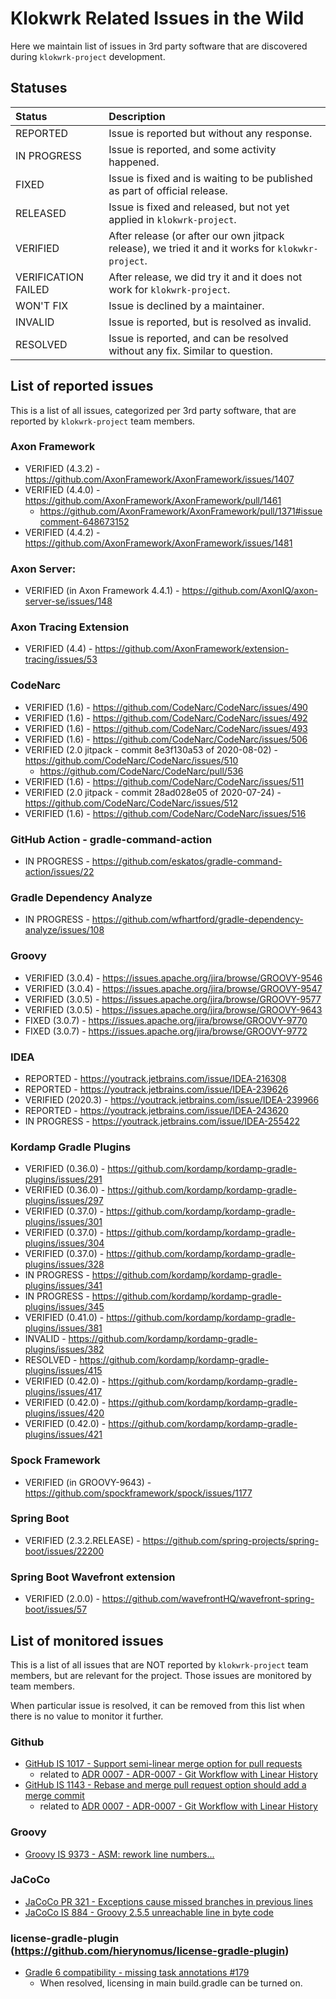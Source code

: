 # Klokwrk Related Issues in the Wild
Here we maintain list of issues in 3rd party software that are discovered during `klokwrk-project` development.

## Statuses
| Status              | Description |
|:------------------- |:---|
| REPORTED            | Issue is reported but without any response. |
| IN PROGRESS         | Issue is reported, and some activity happened. |
| FIXED               | Issue is fixed and is waiting to be published as part of official release. |
| RELEASED            | Issue is fixed and released, but not yet applied in `klokwrk-project`. |
| VERIFIED            | After release (or after our own jitpack release), we tried it and it works for `klokwkr-project`. |
| VERIFICATION FAILED | After release, we did try it and it does not work for `klokwrk-project`. |
| WON'T FIX           | Issue is declined by a maintainer. |
| INVALID             | Issue is reported, but is resolved as invalid. |
| RESOLVED            | Issue is reported, and can be resolved without any fix. Similar to question. |

## List of reported issues
This is a list of all issues, categorized per 3rd party software, that are reported by `klokwrk-project` team members.

### Axon Framework
* VERIFIED (4.3.2) - https://github.com/AxonFramework/AxonFramework/issues/1407
* VERIFIED (4.4.0) - https://github.com/AxonFramework/AxonFramework/pull/1461
  * https://github.com/AxonFramework/AxonFramework/pull/1371#issuecomment-648673152
* VERIFIED (4.4.2) - https://github.com/AxonFramework/AxonFramework/issues/1481

### Axon Server:
* VERIFIED (in Axon Framework 4.4.1) - https://github.com/AxonIQ/axon-server-se/issues/148

### Axon Tracing Extension
* VERIFIED (4.4) - https://github.com/AxonFramework/extension-tracing/issues/53

### CodeNarc
* VERIFIED (1.6) - https://github.com/CodeNarc/CodeNarc/issues/490
* VERIFIED (1.6) - https://github.com/CodeNarc/CodeNarc/issues/492
* VERIFIED (1.6) - https://github.com/CodeNarc/CodeNarc/issues/493
* VERIFIED (1.6) - https://github.com/CodeNarc/CodeNarc/issues/506
* VERIFIED (2.0 jitpack - commit 8e3f130a53 of 2020-08-02) - https://github.com/CodeNarc/CodeNarc/issues/510
  * https://github.com/CodeNarc/CodeNarc/pull/536
* VERIFIED (1.6) - https://github.com/CodeNarc/CodeNarc/issues/511
* VERIFIED (2.0 jitpack - commit 28ad028e05 of 2020-07-24) - https://github.com/CodeNarc/CodeNarc/issues/512
* VERIFIED (1.6) - https://github.com/CodeNarc/CodeNarc/issues/516

### GitHub Action - gradle-command-action
* IN PROGRESS - https://github.com/eskatos/gradle-command-action/issues/22

### Gradle Dependency Analyze
* IN PROGRESS - https://github.com/wfhartford/gradle-dependency-analyze/issues/108

### Groovy
* VERIFIED (3.0.4) - https://issues.apache.org/jira/browse/GROOVY-9546
* VERIFIED (3.0.4) - https://issues.apache.org/jira/browse/GROOVY-9547
* VERIFIED (3.0.5) - https://issues.apache.org/jira/browse/GROOVY-9577
* VERIFIED (3.0.5) - https://issues.apache.org/jira/browse/GROOVY-9643
* FIXED (3.0.7) - https://issues.apache.org/jira/browse/GROOVY-9770
* FIXED (3.0.7) - https://issues.apache.org/jira/browse/GROOVY-9772

### IDEA
* REPORTED - https://youtrack.jetbrains.com/issue/IDEA-216308
* REPORTED - https://youtrack.jetbrains.com/issue/IDEA-239626
* VERIFIED (2020.3) - https://youtrack.jetbrains.com/issue/IDEA-239966
* REPORTED - https://youtrack.jetbrains.com/issue/IDEA-243620
* IN PROGRESS - https://youtrack.jetbrains.com/issue/IDEA-255422

### Kordamp Gradle Plugins
* VERIFIED (0.36.0) - https://github.com/kordamp/kordamp-gradle-plugins/issues/291
* VERIFIED (0.36.0) - https://github.com/kordamp/kordamp-gradle-plugins/issues/297
* VERIFIED (0.37.0) - https://github.com/kordamp/kordamp-gradle-plugins/issues/301
* VERIFIED (0.37.0) - https://github.com/kordamp/kordamp-gradle-plugins/issues/304
* VERIFIED (0.37.0) - https://github.com/kordamp/kordamp-gradle-plugins/issues/328
* IN PROGRESS - https://github.com/kordamp/kordamp-gradle-plugins/issues/341
* IN PROGRESS - https://github.com/kordamp/kordamp-gradle-plugins/issues/345
* VERIFIED (0.41.0) - https://github.com/kordamp/kordamp-gradle-plugins/issues/381
* INVALID - https://github.com/kordamp/kordamp-gradle-plugins/issues/382
* RESOLVED - https://github.com/kordamp/kordamp-gradle-plugins/issues/415
* VERIFIED (0.42.0) - https://github.com/kordamp/kordamp-gradle-plugins/issues/417
* VERIFIED (0.42.0) - https://github.com/kordamp/kordamp-gradle-plugins/issues/420
* VERIFIED (0.42.0) - https://github.com/kordamp/kordamp-gradle-plugins/issues/421

### Spock Framework
* VERIFIED (in GROOVY-9643) - https://github.com/spockframework/spock/issues/1177

### Spring Boot
* VERIFIED (2.3.2.RELEASE) - https://github.com/spring-projects/spring-boot/issues/22200

### Spring Boot Wavefront extension
* VERIFIED (2.0.0) - https://github.com/wavefrontHQ/wavefront-spring-boot/issues/57

## List of monitored issues
This is a list of all issues that are NOT reported by `klokwrk-project` team members, but are relevant for the project. Those issues are monitored by team members.

When particular issue is resolved, it can be removed from this list when there is no value to monitor it further.

### Github
* [GitHub IS 1017 - Support semi-linear merge option for pull requests](https://github.com/isaacs/github/issues/1017)
  * related to [ADR 0007 - ADR-0007 - Git Workflow with Linear History](../adr/content/0007-git-workflow-with-linear-history.md)
* [GitHub IS 1143 - Rebase and merge pull request option should add a merge commit](https://github.com/isaacs/github/issues/1143)
  * related to [ADR 0007 - ADR-0007 - Git Workflow with Linear History](../adr/content/0007-git-workflow-with-linear-history.md)

### Groovy
* [Groovy IS 9373 - ASM: rework line numbers...](https://issues.apache.org/jira/browse/GROOVY-9373)

### JaCoCo
* [JaCoCo PR 321 - Exceptions cause missed branches in previous lines](https://github.com/jacoco/jacoco/pull/321)
* [JaCoCo IS 884 - Groovy 2.5.5 unreachable line in byte code](https://github.com/jacoco/jacoco/issues/884)

### license-gradle-plugin (https://github.com/hierynomus/license-gradle-plugin)
* [Gradle 6 compatibility - missing task annotations #179](https://github.com/hierynomus/license-gradle-plugin/issues/179)
  * When resolved, licensing in main build.gradle can be turned on.
